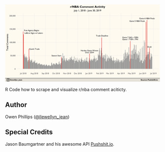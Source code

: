 ![](CommentData.png)

R Code how to scrape and visualize r/nba comment aciticty.

## Author
Owen Phillips ([@llewellyn_jean](https://instagram.com/llewellyn_jean/))

## Special Credits

Jason Baumgartner and his awesome API [Pushshit.io](http://pushshift.io). 
